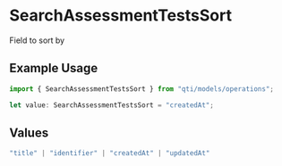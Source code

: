 # SearchAssessmentTestsSort

Field to sort by

## Example Usage

```typescript
import { SearchAssessmentTestsSort } from "qti/models/operations";

let value: SearchAssessmentTestsSort = "createdAt";
```

## Values

```typescript
"title" | "identifier" | "createdAt" | "updatedAt"
```